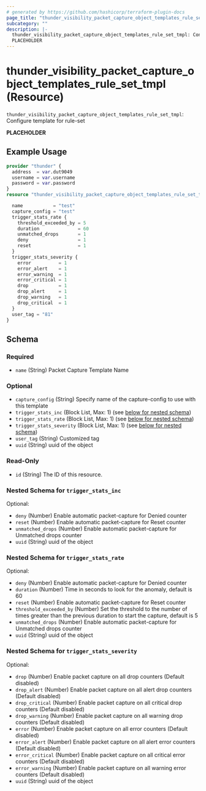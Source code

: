 ```yaml
---
# generated by https://github.com/hashicorp/terraform-plugin-docs
page_title: "thunder_visibility_packet_capture_object_templates_rule_set_tmpl Resource - terraform-provider-thunder"
subcategory: ""
description: |-
  thunder_visibility_packet_capture_object_templates_rule_set_tmpl: Configure template for rule-set
  PLACEHOLDER
---
```


# thunder_visibility_packet_capture_object_templates_rule_set_tmpl (Resource)

`thunder_visibility_packet_capture_object_templates_rule_set_tmpl`: Configure template for rule-set

__PLACEHOLDER__

## Example Usage

```terraform
provider "thunder" {
  address  = var.dut9049
  username = var.username
  password = var.password
}
resource "thunder_visibility_packet_capture_object_templates_rule_set_tmpl" "thunder_visibility_packet_capture_object_templates_rule_set_tmpl" {

  name           = "test"
  capture_config = "test"
  trigger_stats_rate {
    threshold_exceeded_by = 5
    duration              = 60
    unmatched_drops       = 1
    deny                  = 1
    reset                 = 1
  }
  trigger_stats_severity {
    error          = 1
    error_alert    = 1
    error_warning  = 1
    error_critical = 1
    drop           = 1
    drop_alert     = 1
    drop_warning   = 1
    drop_critical  = 1
  }
  user_tag = "81"
}
```

<!-- schema generated by tfplugindocs -->
## Schema

### Required

- `name` (String) Packet Capture Template Name

### Optional

- `capture_config` (String) Specify name of the capture-config to use with this template
- `trigger_stats_inc` (Block List, Max: 1) (see [below for nested schema](#nestedblock--trigger_stats_inc))
- `trigger_stats_rate` (Block List, Max: 1) (see [below for nested schema](#nestedblock--trigger_stats_rate))
- `trigger_stats_severity` (Block List, Max: 1) (see [below for nested schema](#nestedblock--trigger_stats_severity))
- `user_tag` (String) Customized tag
- `uuid` (String) uuid of the object

### Read-Only

- `id` (String) The ID of this resource.

<a id="nestedblock--trigger_stats_inc"></a>
### Nested Schema for `trigger_stats_inc`

Optional:

- `deny` (Number) Enable automatic packet-capture for Denied counter
- `reset` (Number) Enable automatic packet-capture for Reset counter
- `unmatched_drops` (Number) Enable automatic packet-capture for Unmatched drops counter
- `uuid` (String) uuid of the object


<a id="nestedblock--trigger_stats_rate"></a>
### Nested Schema for `trigger_stats_rate`

Optional:

- `deny` (Number) Enable automatic packet-capture for Denied counter
- `duration` (Number) Time in seconds to look for the anomaly, default is 60
- `reset` (Number) Enable automatic packet-capture for Reset counter
- `threshold_exceeded_by` (Number) Set the threshold to the number of times greater than the previous duration to start the capture, default is 5
- `unmatched_drops` (Number) Enable automatic packet-capture for Unmatched drops counter
- `uuid` (String) uuid of the object


<a id="nestedblock--trigger_stats_severity"></a>
### Nested Schema for `trigger_stats_severity`

Optional:

- `drop` (Number) Enable packet capture on all drop counters (Default disabled)
- `drop_alert` (Number) Enable packet capture on all alert drop counters (Default disabled)
- `drop_critical` (Number) Enable packet capture on all critical drop counters (Default disabled)
- `drop_warning` (Number) Enable packet capture on all warning drop counters (Default disabled)
- `error` (Number) Enable packet capture on all error counters (Default disabled)
- `error_alert` (Number) Enable packet capture on all alert error counters (Default disabled)
- `error_critical` (Number) Enable packet capture on all critical error counters (Default disabled)
- `error_warning` (Number) Enable packet capture on all warning error counters (Default disabled)
- `uuid` (String) uuid of the object


